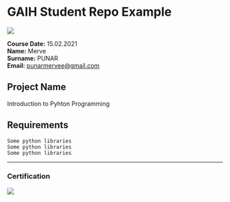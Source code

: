 # GAIH Student Repo Example
![](img/logo.png)

**Course Date:** 15.02.2021  
**Name:** Merve  
**Surname:** PUNAR  
**Email:** punarmervee@gmail.com
  

## Project Name
Introduction to Pyhton Programming

## Requirements
```
Some python libraries
Some python libraries
Some python libraries
```
---

### Certification
![](img/certificate_ex.png)

